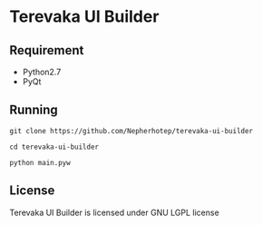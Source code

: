 Terevaka UI Builder
===================

Requirement
-------------------

* Python2.7
* PyQt

Running
-------------------

```git clone https://github.com/Nepherhotep/terevaka-ui-builder```

```cd terevaka-ui-builder```

```python main.pyw```

License
-------------------

Terevaka UI Builder is licensed under GNU LGPL license
